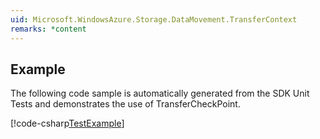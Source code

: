 ```yaml
---
uid: Microsoft.WindowsAzure.Storage.DataMovement.TransferContext
remarks: *content
---
```


## Example

The following code sample is automatically generated from the SDK Unit Tests and demonstrates the use of TransferCheckPoint. 

[!code-csharp[TestExample](../../azure-storage-net-data-movement/test/DMLibTest/Cases/ProgressHandlerTest.cs#L65-L85 "TransferCheckPoint")] 

